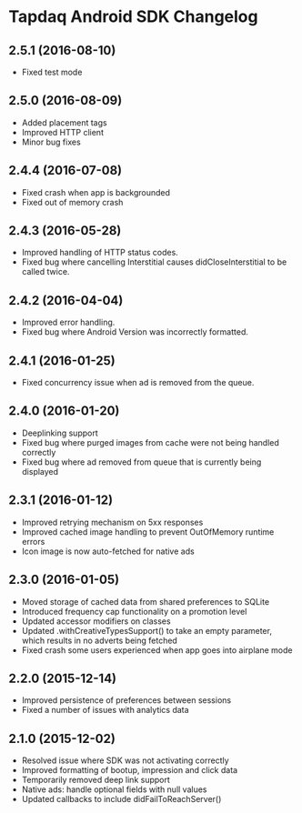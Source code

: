# Tapdaq Android SDK Changelog

## 2.5.1 (2016-08-10)

- Fixed test mode

## 2.5.0 (2016-08-09)

- Added placement tags
- Improved HTTP client
- Minor bug fixes

## 2.4.4 (2016-07-08)

- Fixed crash when app is backgrounded
- Fixed out of memory crash

## 2.4.3 (2016-05-28)

- Improved handling of HTTP status codes. 
- Fixed bug where cancelling Interstitial causes didCloseInterstitial to be called twice.

## 2.4.2 (2016-04-04)

- Improved error handling.
- Fixed bug where Android Version was incorrectly formatted. 

## 2.4.1 (2016-01-25)

- Fixed concurrency issue when ad is removed from the queue.

## 2.4.0 (2016-01-20)

- Deeplinking support
- Fixed bug where purged images from cache were not being handled correctly
- Fixed bug where ad removed from queue that is currently being displayed

## 2.3.1 (2016-01-12)

- Improved retrying mechanism on 5xx responses
- Improved cached image handling to prevent OutOfMemory runtime errors
- Icon image is now auto-fetched for native ads

## 2.3.0 (2016-01-05)

- Moved storage of cached data from shared preferences to SQLite
- Introduced frequency cap functionality on a promotion level
- Updated accessor modifiers on classes
- Updated .withCreativeTypesSupport() to take an empty parameter, which results in no adverts being fetched
- Fixed crash some users experienced when app goes into airplane mode

## 2.2.0 (2015-12-14)

- Improved persistence of preferences between sessions
- Fixed a number of issues with analytics data

## 2.1.0 (2015-12-02)

- Resolved issue where SDK was not activating correctly
- Improved formatting of bootup, impression and click data
- Temporarily removed deep link support
- Native ads: handle optional fields with null values
- Updated callbacks to include didFailToReachServer()

